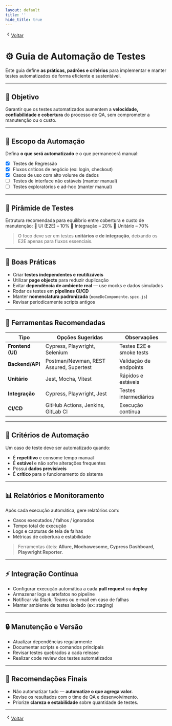 ```yaml
---
layout: default
title: ''
hide_title: true
---
```


[  <svg width="18" height="18" viewBox="0 0 24 24" fill="none" aria-hidden="true" focusable="false" xmlns="http://www.w3.org/2000/svg">
    <path d="M15 18l-6-6 6-6" stroke="currentColor" stroke-width="2" stroke-linecap="round" stroke-linejoin="round"/>
  </svg>Voltar](../../readme.md)  

# ⚙️ Guia de Automação de Testes  

Este guia define **as práticas, padrões e critérios** para implementar e manter testes automatizados de forma eficiente e sustentável.

---

## 🎯 Objetivo
Garantir que os testes automatizados aumentem a **velocidade, confiabilidade e cobertura** do processo de QA, sem comprometer a manutenção ou o custo.

---

## 🧱 Escopo da Automação
Defina **o que será automatizado** e o que permanecerá manual:

- [x] Testes de Regressão  
- [x] Fluxos críticos de negócio (ex: login, checkout)  
- [x] Casos de uso com alto volume de dados  
- [ ] Testes de interface não estáveis (manter manual)  
- [ ] Testes exploratórios e ad-hoc (manter manual)  

---

## 🧩 Pirâmide de Testes
Estrutura recomendada para equilíbrio entre cobertura e custo de manutenção:
🔺 UI (E2E) – 10%
🔹 Integração – 20%
🔸 Unitário – 70%

> O foco deve ser em testes **unitários e de integração**, deixando os E2E apenas para fluxos essenciais.

---

## 🧠 Boas Práticas
- Criar **testes independentes e reutilizáveis**  
- Utilizar **page objects** para reduzir duplicação  
- Evitar **dependência de ambiente real** — use mocks e dados simulados  
- Rodar os testes em **pipelines CI/CD**  
- Manter **nomenclatura padronizada** (`nomeDoComponente.spec.js`)  
- Revisar periodicamente scripts antigos  

---

## 🧰 Ferramentas Recomendadas
| Tipo | Opções Sugeridas | Observações |
|------|------------------|-------------|
| **Frontend (UI)** | Cypress, Playwright, Selenium | Testes E2E e smoke tests |
| **Backend/API** | Postman/Newman, REST Assured, Supertest | Validação de endpoints |
| **Unitário** | Jest, Mocha, Vitest | Rápidos e estáveis |
| **Integração** | Cypress, Playwright, Jest | Testes intermediários |
| **CI/CD** | GitHub Actions, Jenkins, GitLab CI | Execução contínua |

---

## 🧮 Critérios de Automação
Um caso de teste deve ser automatizado quando:
- É **repetitivo** e consome tempo manual  
- É **estável** e não sofre alterações frequentes  
- Possui **dados previsíveis**  
- É **crítico** para o funcionamento do sistema  

---

## 📊 Relatórios e Monitoramento
Após cada execução automática, gere relatórios com:
- Casos executados / falhos / ignorados  
- Tempo total de execução  
- Logs e capturas de tela de falhas  
- Métricas de cobertura e estabilidade  

> Ferramentas úteis: **Allure, Mochawesome, Cypress Dashboard, Playwright Reporter.**

---

## ⚡ Integração Contínua
- Configurar execução automática a cada **pull request** ou **deploy**  
- Armazenar logs e artefatos no pipeline  
- Notificar via Slack, Teams ou e-mail em caso de falhas  
- Manter ambiente de testes isolado (ex: staging)  

---

## 🔒 Manutenção e Versão
- Atualizar dependências regularmente  
- Documentar scripts e comandos principais  
- Revisar testes quebrados a cada release  
- Realizar code review dos testes automatizados  

---

## 🧭 Recomendações Finais
- Não automatizar tudo — **automatize o que agrega valor.**  
- Revise os resultados com o time de QA e desenvolvimento.  
- Priorize **clareza e estabilidade** sobre quantidade de testes.  

---

[  <svg width="18" height="18" viewBox="0 0 24 24" fill="none" aria-hidden="true" focusable="false" xmlns="http://www.w3.org/2000/svg">
    <path d="M15 18l-6-6 6-6" stroke="currentColor" stroke-width="2" stroke-linecap="round" stroke-linejoin="round"/>
  </svg>Voltar](../../readme.md)  